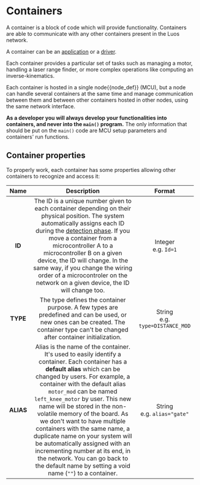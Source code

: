 # Containers

A container is a block of code which will provide functionality. Containers are able to communicate with any other containers present in the Luos network. 

A container can be an [application](./containers/create-containers.html#apps-guidelines) or a [driver](./containers/create-containers.html#drivers-guidelines).

Each container provides a particular set of tasks such as managing a motor, handling a laser range finder, or more complex operations like computing an inverse-kinematics.

Each container is hosted in a single <span class="cust_tooltip">node<span class="cust_tooltiptext">{{node_def}}</span></span> (MCU), but a node can handle several containers at the same time and manage communication between them and between other containers hosted in other nodes, using the same network interface.

**As a developer you will always develop your functionalities into containers, and never into the `main()` program.** The only information that should be put on the `main()` code are MCU setup parameters and containers' run functions.

## Container properties
To properly work, each container has some properties allowing other containers to recognize and access it:

| Name | Description | Format |
| :---: | :---: | :---: |
| **ID** | The ID is a unique number given to each container depending on their physical position. The system automatically assigns each ID during the [detection phase](../overview/general-basics.html#container-detection). If you move a container from a microcontroller A to a microcontroller B on a given device, the ID will change. In the same way, if you change the wiring order of a microcontroler on the network on a given device, the ID will change too. | Integer<br />e.g. `Id=1` |
| **TYPE** | The type defines the container purpose. A few types are predefined and can be used, or new ones can be created. The container type can't be changed after container initialization. | String<br />e.g. `type=DISTANCE_MOD` |
| **ALIAS** | Alias is the name of the container. It's used to easily identify a container. Each container has a **default alias** which can be changed by users. For example, a container with the default alias `motor_mod` can be named `left_knee_motor` by user. This new name will be stored in the non-volatile memory of the board. As we don't want to have multiple containers with the same name, a duplicate name on your system will be automatically assigned with an incrementing number at its end, in the network. You can go back to the default name by setting a void name (`""`) to a container. | String<br />e.g. `alias="gate"` |


